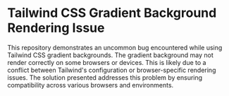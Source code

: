 # Tailwind CSS Gradient Background Rendering Issue

This repository demonstrates an uncommon bug encountered while using Tailwind CSS gradient backgrounds.  The gradient background may not render correctly on some browsers or devices. This is likely due to a conflict between Tailwind's configuration or browser-specific rendering issues.  The solution presented addresses this problem by ensuring compatibility across various browsers and environments.